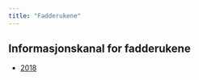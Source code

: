 ```yaml
---
title: "Fadderukene"
---
```


Informasjonskanal for fadderukene
------------------

* [2018](https://online.ntnu.no/wiki/online/fadderukene/2018-)